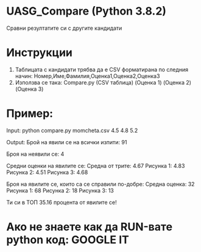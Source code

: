 # UASG_Compare (Python 3.8.2)
Сравни резултатите си с другите кандидати


# Инструкции

1. Таблицата с кандидати трябва да е CSV форматирана по следния начин:
Номер,Име,Фамилия,Оценка1,Оценка2,Оценка3
2. Използва се така: Compare.py (CSV таблица) (Оценка 1) (Оценка 2) (Оценка 3)

# Пример: 

Input:
python compare.py momcheta.csv 4.5 4.8 5.2

Output:
Брой на явили се на всички изпити: 91

Броя на неявили се: 4

Средни оценки на явилите се:
Средна от трите: 4.67
Рисунка 1: 4.83
Рисунка 2: 4.51
Рисунка 3: 4.68

Броя на явилите се, които са се справили по-добре:
Средна оценка: 32
Рисунка 1: 68
Рисунка 2: 18
Рисунка 3: 13

Ти си в ТОП 35.16 процента от явилите се!

# Ако не знаете как да RUN-вате python код: GOOGLE IT
